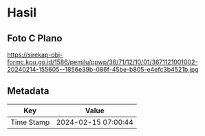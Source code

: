 # Hasil

## Foto C Plano

https://sirekap-obj-formc.kpu.go.id/1586/pemilu/ppwp/36/71/12/10/01/3671121001002-20240214-155605--1856e39b-086f-45be-b805-e4efc3b4521b.jpg


## Metadata

| Key        | Value               |
| ---------- | ------------------- |
| Time Stamp | 2024-02-15 07:00:44 |



